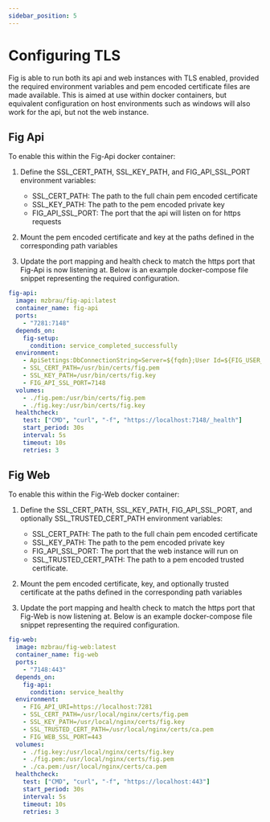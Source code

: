 ```yaml
---
sidebar_position: 5
---
```


# Configuring TLS

Fig is able to run both its api and web instances with TLS enabled, provided the required environment variables and pem encoded certificate files are made available. This is aimed at use within docker containers, but equivalent configuration on host environments such as windows will also work for the api, but not the web instance.

## Fig Api

To enable this within the Fig-Api docker container:

1. Define the SSL_CERT_PATH, SSL_KEY_PATH, and FIG_API_SSL_PORT environment variables:
   - SSL_CERT_PATH: The path to the full chain pem encoded certificate
   - SSL_KEY_PATH: The path to the pem encoded private key
   - FIG_API_SSL_PORT: The port that the api will listen on for https requests

2. Mount the pem encoded certificate and key at the paths defined in the corresponding path variables
3. Update the port mapping and health check to match the https port that Fig-Api is now listening at. Below is an example docker-compose file snippet representing the required configuration.

```yaml
fig-api:
  image: mzbrau/fig-api:latest
  container_name: fig-api
  ports:
    - "7281:7148"
  depends_on:
    fig-setup:
      condition: service_completed_successfully
  environment:
    - ApiSettings:DbConnectionString=Server=${fqdn};User Id=${FIG_USER_NAME};Password=${FIG_DB_PWD};Initial Catalog=${FIG_DB_NAME}
    - SSL_CERT_PATH=/usr/bin/certs/fig.pem
    - SSL_KEY_PATH=/usr/bin/certs/fig.key
    - FIG_API_SSL_PORT=7148
  volumes:
    - ./fig.pem:/usr/bin/certs/fig.pem
    - ./fig.key:/usr/bin/certs/fig.key
  healthcheck:
    test: ["CMD", "curl", "-f", "https://localhost:7148/_health"]
    start_period: 30s
    interval: 5s
    timeout: 10s
    retries: 3
```

## Fig Web

To enable this within the Fig-Web docker container:

1. Define the SSL_CERT_PATH, SSL_KEY_PATH, FIG_API_SSL_PORT, and optionally SSL_TRUSTED_CERT_PATH environment variables:
   - SSL_CERT_PATH: The path to the full chain pem encoded certificate
   - SSL_KEY_PATH: The path to the pem encoded private key
   - FIG_API_SSL_PORT: The port that the web instance will run on
   - SSL_TRUSTED_CERT_PATH: The path to a pem encoded trusted certificate.

2. Mount the pem encoded certificate, key, and optionally trusted certificate at the paths defined in the corresponding path variables
3. Update the port mapping and health check to match the https port that Fig-Web is now listening at. Below is an example docker-compose file snippet representing the required configuration.

```yaml
fig-web:
  image: mzbrau/fig-web:latest
  container_name: fig-web
  ports:
    - "7148:443"
  depends_on:
    fig-api:
      condition: service_healthy
  environment:
    - FIG_API_URI=https://localhost:7281
    - SSL_CERT_PATH=/usr/local/nginx/certs/fig.pem
    - SSL_KEY_PATH=/usr/local/nginx/certs/fig.key
    - SSL_TRUSTED_CERT_PATH=/usr/local/nginx/certs/ca.pem
    - FIG_WEB_SSL_PORT=443
  volumes:
    - ./fig.key:/usr/local/nginx/certs/fig.key
    - ./fig.pem:/usr/local/nginx/certs/fig.pem
    - ./ca.pem:/usr/local/nginx/certs/ca.pem
  healthcheck:
    test: ["CMD", "curl", "-f", "https://localhost:443"]
    start_period: 30s      
    interval: 5s
    timeout: 10s
    retries: 3
```
